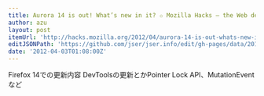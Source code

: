 ```yaml
---
title: Aurora 14 is out! What’s new in it? ✩ Mozilla Hacks – the Web developer blog
author: azu
layout: post
itemUrl: 'http://hacks.mozilla.org/2012/04/aurora-14-is-out-whats-new-in-it/'
editJSONPath: 'https://github.com/jser/jser.info/edit/gh-pages/data/2012/04/index.json'
date: '2012-04-03T01:08:00Z'
---
```

Firefox 14での更新内容
DevToolsの更新とかPointer Lock API、MutationEventなど
